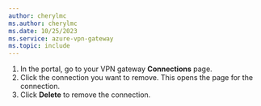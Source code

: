 ```yaml
---
author: cherylmc
ms.author: cherylmc
ms.date: 10/25/2023
ms.service: azure-vpn-gateway
ms.topic: include
---
```


1. In the portal, go to your VPN gateway **Connections** page.
1. Click the connection you want to remove. This opens the page for the connection.
1. Click **Delete** to remove the connection.